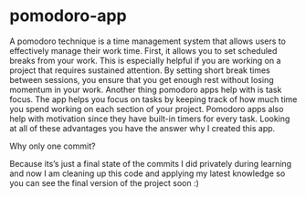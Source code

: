 # pomodoro-app

A pomodoro technique is a time management system that allows users to effectively manage their work time. First, it allows you to set scheduled breaks from your work. This is especially helpful if you are working on a project that requires sustained attention. By setting short break times between sessions, you ensure that you get enough rest without losing momentum in your work. Another thing pomodoro apps help with is task focus. The app helps you focus on tasks by keeping track of how much time you spend working on each section of your project. Pomodoro apps also help with motivation since they have built-in timers for every task. Looking at all of these advantages you have the answer why I created this app.

Why only one commit?

Because its’s just a final state of the commits I did privately during learning and now I am cleaning up this code and applying my latest knowledge so you can see the final version of the project soon :)

